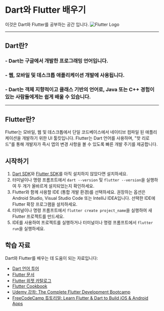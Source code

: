 # Dart와 Flutter 배우기

이것은 Dart와 Flutter를 공부하는 공간 입니다.
![Flutter Logo](https://blog.kakaocdn.net/dn/b45ZB6/btrF5dyXNck/C5j0Gbxf8kCMWfEfBmkZ3K/img.png)

---

## Dart란?

### - Dart는 구글에서 개발한 프로그래밍 언어입니다.

### - 웹, 모바일 및 데스크톱 애플리케이션 개발에 사용됩니다.

### - Dart는 객체 지향적이고 클래스 기반의 언어로, Java 또는 C++ 경험이 있는 사람들에게는 쉽게 배울 수 있습니다.

---

## Flutter란?

Flutter는 모바일, 웹 및 데스크톱에서 단일 코드베이스에서 네이티브 컴파일 된
애플리케이션을 개발하기 위한 UI 툴킷입니다.
Flutter는 Dart 언어를 사용하며, "핫 리로드"를 통해 개발자가 즉시 앱의 변경 사항을 볼 수 있도록 빠른 개발 주기를 제공합니다.

## 시작하기

1. [Dart SDK](https://dart.dev/get-dart)와 [Flutter SDK](https://flutter.dev/docs/get-started/install)를 아직 설치하지 않았다면 설치하세요.
2. 터미널이나 명령 프롬프트에서 `dart --version` 및 `flutter --version`을 실행하여 두 개가 올바르게 설치되었는지 확인하세요.
3. Flutter와 함께 사용할 IDE (통합 개발 환경)를 선택하세요. 권장하는 옵션은 Android Studio, Visual Studio Code 또는 IntelliJ IDEA입니다. 선택한 IDE에 Flutter 확장 프로그램을 설치하세요.
4. 터미널이나 명령 프롬프트에서 `flutter create project_name`을 실행하여 새 Flutter 프로젝트를 만드세요.
5. IDE를 사용하여 프로젝트를 실행하거나 터미널이나 명령 프롬프트에서 `flutter run`을 실행하세요.

## 학습 자료

Dart와 Flutter를 배우는 데 도움이 되는 자료입니다:

- [Dart 언어 투어](https://dart.dev/guides/language/language-tour)
- [Flutter 문서](https://flutter.dev/docs)
- [Flutter 위젯 카탈로그](https://flutter.dev/docs/development/ui/widgets)
- [Flutter Cookbook](https://flutter.dev/docs/cookbook)
- [Udemy 강좌: The Complete Flutter Development Bootcamp](https://www.udemy.com/course/flutter-bootcamp-with-dart/)
- [FreeCodeCamp 튜토리얼: Learn Flutter & Dart to Build iOS & Android Apps](https://www.freecodecamp.org/news/learn-flutter-dart-to-build-ios-android-apps/)
